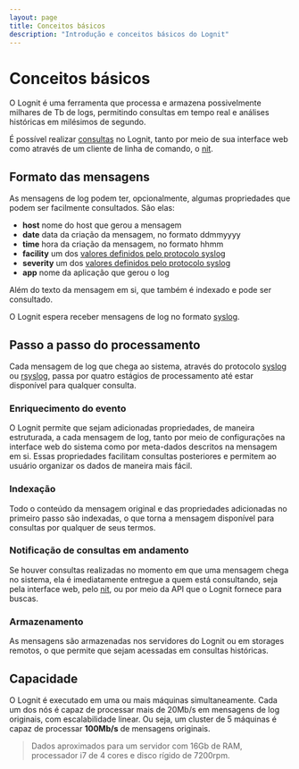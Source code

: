 ```yaml
---
layout: page
title: Conceitos básicos
description: "Introdução e conceitos básicos do Lognit"
---
```


# Conceitos básicos

O Lognit é uma ferramenta que processa e armazena possivelmente milhares de Tb de logs, permitindo consultas em tempo real e análises históricas em milésimos de segundo.

É possível realizar [consultas](querying.html) no Lognit, tanto por meio de sua interface web como através de um cliente de linha de comando, o [nit](http://github.com/intelie/lognit-cli).

## Formato das mensagens

As mensagens de log podem ter, opcionalmente, algumas propriedades que podem ser facilmente consultados. São elas:

* **host** nome do host que gerou a mensagem 
* **date** data da criação da mensagem, no formato ddmmyyyy
* **time** hora da criação da mensagem, no formato hhmm
* **facility** um dos [valores definidos pelo protocolo syslog](http://en.wikipedia.org/wiki/Syslog#Facility_Levels)
* **severity** um dos [valores definidos pelo protocolo syslog](http://en.wikipedia.org/wiki/Syslog#Severity_levels)
* **app** nome da aplicação que gerou o log

Além do texto da mensagem em si, que também é indexado e pode ser consultado.

O Lognit espera receber mensagens de log no formato [syslog](http://en.wikipedia.org/wiki/Syslog). 
<!--<30>Aug 30 15:07:50 ubuntu dhclient: DHCPREQUEST of 10.42.1.18 on eth0 to 10.42.0.1 port 67-->

## Passo a passo do processamento

Cada mensagem de log que chega ao sistema, através do protocolo [syslog](http://en.wikipedia.org/wiki/Syslog) ou [rsyslog](http://www.rsyslog.com/doc/manual.html), passa por quatro estágios de processamento até estar disponível para qualquer consulta.

### Enriquecimento do evento

O Lognit permite que sejam adicionadas propriedades, de maneira estruturada, a cada mensagem de log, tanto por meio de configurações na interface web do sistema como por meta-dados descritos na mensagem em si. Essas propriedades facilitam consultas posteriores e permitem ao usuário organizar os dados de maneira mais fácil.

### Indexação

Todo o conteúdo da mensagem original e das propriedades adicionadas no primeiro passo são indexadas, o que torna a mensagem disponível para consultas por qualquer de seus termos.

### Notificação de consultas em andamento

Se houver consultas realizadas no momento em que uma mensagem chega no sistema, ela é imediatamente entregue a quem está consultando, seja pela interface web, pelo [nit](http://github.com/intelie/lognit-cli), ou por meio da API que o Lognit fornece para buscas.

### Armazenamento

As mensagens são armazenadas nos servidores do Lognit ou em storages remotos, o que permite que sejam acessadas em consultas históricas.


## Capacidade

O Lognit é executado em uma ou mais máquinas simultaneamente. Cada um dos nós é capaz de processar mais de 20Mb/s em mensagens de log originais, com escalabilidade linear. Ou seja, um cluster de 5 máquinas é capaz de processar **100Mb/s** de mensagens originais.

> Dados aproximados para um servidor com 16Gb de RAM, processador i7 de 4 cores e disco rígido de 7200rpm.

